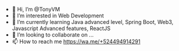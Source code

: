 - 👋 Hi, I’m @TonyVM
- 👀 I’m interested in Web Development
- 🌱 I’m currently learning Java advanced level, Spring Boot, Web3, Javascript Advanced features, ReactJS
- 💞️ I’m looking to collaborate on ...
- 📫 How to reach me https://wa.me/+524494914291

<!---
TonyVM/TonyVM is a ✨ special ✨ repository because its `README.md` (this file) appears on your GitHub profile.
You can click the Preview link to take a look at your changes.
--->

